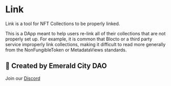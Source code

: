 # Link

Link is a tool for NFT Collections to be properly linked.

This is a DApp meant to help users re-link all of their collections that are not properly set up. For example, it is common that Blocto or a third party service improperly link collections, making it difficult to read more generally from the NonFungibleToken or MetadataViews standards.

## 💎 Created by Emerald City DAO
Join our [Discord](https://discord.gg/emeraldcity)